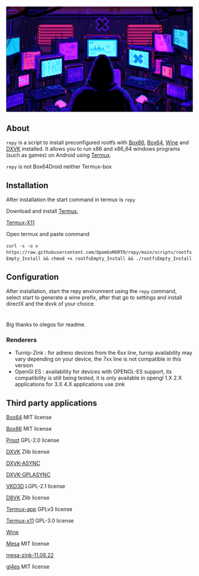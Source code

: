 ![logo](icon/icon.gif "logo")

## About

`repy` is a script to install preconfigured rootfs with [Box86](https://github.com/ptitSeb/box86), [Box64](https://github.com/ptitSeb/box64), [Wine](https://www.winehq.org/) and [DXVK](https://github.com/doitsujin/dxvk) installed. It allows you to run x86 and x86_64 windows programs (such as games) on Android using [Termux](https://github.com/termux/termux-app).

`repy` is not Box64Droid neither Termux-box

## Installation
After installation the start command in termux is `repy`

Download and install
[Termux](https://f-droid.org/repo/com.termux_118.apk),

[Termux-X11](https://raw.githubusercontent.com/olegos2/termux-box/main/components/termux-x11-arm64-v8a-debug-latest.apk)

Open termux and paste command

`curl -s -o x https://raw.githubusercontent.com/OpomboMORTO/repy/main/scripts/rootfsEmpty_Install && chmod +x rootfsEmpty_Install && ./rootfsEmpty_Install`

## Configuration
After installation, start the repy environment using the `repy` command, select start to generate a wine prefix, after that go to settings and install directX and the dxvk of your choice.

#
Big thanks to olegos for readme.
  
### Renderers

* Turnip-Zink : for adreno devices from the 6xx line, turnip availability may vary depending on your device, the 7xx line is not compatible in this version
* OpenGl ES : availability for devices with OPENGL-ES support, its compatibility is still being tested, it is only available in opengl 1.X 2.X applications for 3.X 4.X applications use zink 

## Third party applications

[Box64](https://github.com/ptitSeb/box64) MIT license

[Box86](https://github.com/ptitSeb/box86) MIT license

[Proot](https://github.com/termux/proot) GPL-2.0 license

[DXVK](https://github.com/doitsujin/dxvk) Zlib license

[DXVK-ASYNC](https://github.com/Sporif/dxvk-async)

[DXVK-GPLASYNC](https://gitlab.com/Ph42oN/dxvk-gplasync)

[VKD3D](https://github.com/lutris/vkd3d) LGPL-2.1 license

[D8VK](https://github.com/AlpyneDreams/d8vk) Zlib license

[Termux-app](https://github.com/termux/termux-app) GPLv3 license

[Termux-x11](https://github.com/termux/termux-x11) GPL-3.0 license

[Wine](https://wiki.winehq.org/Licensing)

[Mesa](https://docs.mesa3d.org/license.html) MIT license

[mesa-zink-11.06.22](https://github.com/alexvorxx/mesa-zink-11.06.22)

[gl4es](https://github.com/ptitSeb/gl4es/tree/master)
MIT license
